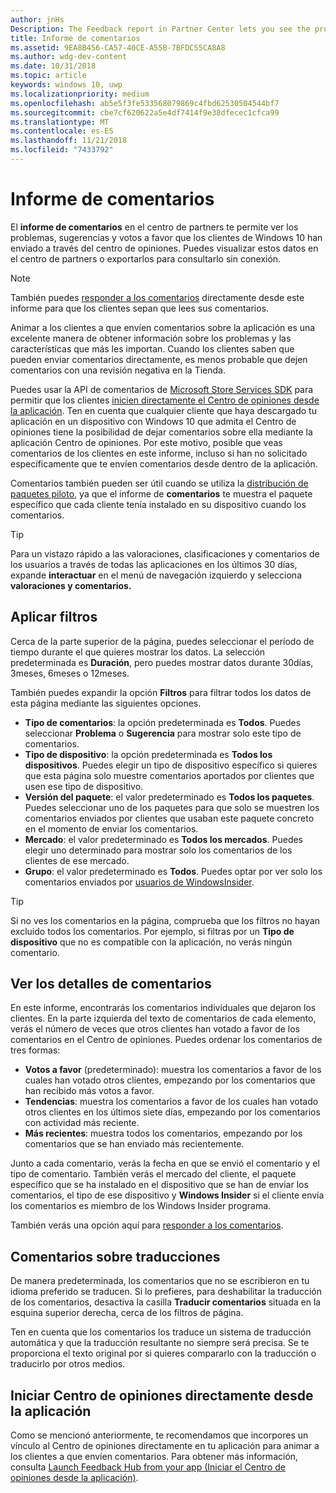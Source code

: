 ```yaml
---
author: jnHs
Description: The Feedback report in Partner Center lets you see the problems, suggestions, and upvotes that your Windows 10 customers have submitted through Feedback Hub.
title: Informe de comentarios
ms.assetid: 9EA8B456-CA57-40CE-A55B-7BFDC55CA8A8
ms.author: wdg-dev-content
ms.date: 10/31/2018
ms.topic: article
keywords: windows 10, uwp
ms.localizationpriority: medium
ms.openlocfilehash: ab5e5f3fe533568079869c4fbd62530504544bf7
ms.sourcegitcommit: cbe7cf620622a5e4df7414f9e38dfecec1cfca99
ms.translationtype: MT
ms.contentlocale: es-ES
ms.lasthandoff: 11/21/2018
ms.locfileid: "7433792"
---
```

# <a name="feedback-report"></a>Informe de comentarios

El **informe de comentarios** en el centro de partners te permite ver los problemas, sugerencias y votos a favor que los clientes de Windows 10 han enviado a través del centro de opiniones. Puedes visualizar estos datos en el centro de partners o exportarlos para consultarlo sin conexión.

> [!NOTE]
> También puedes [responder a los comentarios](respond-to-customer-feedback.md) directamente desde este informe para que los clientes sepan que lees sus comentarios.

Animar a los clientes a que envíen comentarios sobre la aplicación es una excelente manera de obtener información sobre los problemas y las características que más les importan. Cuando los clientes saben que pueden enviar comentarios directamente, es menos probable que dejen comentarios con una revisión negativa en la Tienda.

Puedes usar la API de comentarios de [Microsoft Store Services SDK](http://aka.ms/store-em-sdk) para permitir que los clientes [inicien directamente el Centro de opiniones desde la aplicación](../monetize/launch-feedback-hub-from-your-app.md). Ten en cuenta que cualquier cliente que haya descargado tu aplicación en un dispositivo con Windows 10 que admita el Centro de opiniones tiene la posibilidad de dejar comentarios sobre ella mediante la aplicación Centro de opiniones. Por este motivo, posible que veas comentarios de los clientes en este informe, incluso si han no solicitado específicamente que te envíen comentarios desde dentro de la aplicación.

Comentarios también pueden ser útil cuando se utiliza la [distribución de paquetes piloto](package-flights.md), ya que el informe de **comentarios** te muestra el paquete específico que cada cliente tenía instalado en su dispositivo cuando los comentarios.

> [!TIP]
> Para un vistazo rápido a las valoraciones, clasificaciones y comentarios de los usuarios a través de todas las aplicaciones en los últimos 30 días, expande **interactuar** en el menú de navegación izquierdo y selecciona **valoraciones y comentarios.** 


## <a name="apply-filters"></a>Aplicar filtros

Cerca de la parte superior de la página, puedes seleccionar el período de tiempo durante el que quieres mostrar los datos. La selección predeterminada es **Duración**, pero puedes mostrar datos durante 30días, 3meses, 6meses o 12meses.

También puedes expandir la opción **Filtros** para filtrar todos los datos de esta página mediante las siguientes opciones.

- **Tipo de comentarios**: la opción predeterminada es **Todos**. Puedes seleccionar **Problema** o **Sugerencia** para mostrar solo este tipo de comentarios.
- **Tipo de dispositivo**: la opción predeterminada es **Todos los dispositivos**. Puedes elegir un tipo de dispositivo específico si quieres que esta página solo muestre comentarios aportados por clientes que usen ese tipo de dispositivo.
- **Versión del paquete**: el valor predeterminado es **Todos los paquetes**. Puedes seleccionar uno de los paquetes para que solo se muestren los comentarios enviados por clientes que usaban este paquete concreto en el momento de enviar los comentarios.
- **Mercado**: el valor predeterminado es **Todos los mercados**. Puedes elegir uno determinado para mostrar solo los comentarios de los clientes de ese mercado.
- **Grupo**: el valor predeterminado es **Todos**. Puedes optar por ver solo los comentarios enviados por [usuarios de WindowsInsider](http://insider.windows.com).

> [!TIP]
> Si no ves los comentarios en la página, comprueba que los filtros no hayan excluido todos los comentarios. Por ejemplo, si filtras por un **Tipo de dispositivo** que no es compatible con la aplicación, no verás ningún comentario.


## <a name="viewing-feedback-details"></a>Ver los detalles de comentarios

En este informe, encontrarás los comentarios individuales que dejaron los clientes. En la parte izquierda del texto de comentarios de cada elemento, verás el número de veces que otros clientes han votado a favor de los comentarios en el Centro de opiniones. Puedes ordenar los comentarios de tres formas:

- **Votos a favor** (predeterminado): muestra los comentarios a favor de los cuales han votado otros clientes, empezando por los comentarios que han recibido más votos a favor.
- **Tendencias**: muestra los comentarios a favor de los cuales han votado otros clientes en los últimos siete días, empezando por los comentarios con actividad más reciente.
- **Más recientes**: muestra todos los comentarios, empezando por los comentarios que se han enviado más recientemente.

Junto a cada comentario, verás la fecha en que se envió el comentario y el tipo de comentario. También verás el mercado del cliente, el paquete específico que se ha instalado en el dispositivo que se han de enviar los comentarios, el tipo de ese dispositivo y **Windows Insider** si el cliente envía los comentarios es miembro de los Windows Insider programa.

También verás una opción aquí para [responder a los comentarios](respond-to-customer-feedback.md).


## <a name="translating-feedback"></a>Comentarios sobre traducciones

De manera predeterminada, los comentarios que no se escribieron en tu idioma preferido se traducen. Si lo prefieres, para deshabilitar la traducción de los comentarios, desactiva la casilla **Traducir comentarios** situada en la esquina superior derecha, cerca de los filtros de página.

Ten en cuenta que los comentarios los traduce un sistema de traducción automática y que la traducción resultante no siempre será precisa. Se te proporciona el texto original por si quieres compararlo con la traducción o traducirlo por otros medios.


## <a name="launching-feedback-hub-directly-from-your-app"></a>Iniciar Centro de opiniones directamente desde la aplicación

Como se mencionó anteriormente, te recomendamos que incorpores un vínculo al Centro de opiniones directamente en tu aplicación para animar a los clientes a que envíen comentarios. Para obtener más información, consulta [Launch Feedback Hub from your app (Iniciar el Centro de opiniones desde la aplicación)](../monetize/launch-feedback-hub-from-your-app.md).
